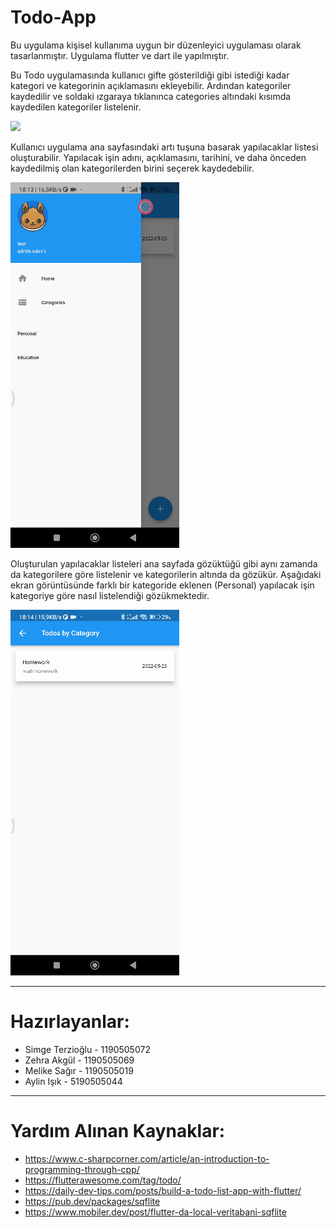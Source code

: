 # Todo-App

Bu uygulama kişisel kullanıma uygun bir düzenleyici uygulaması olarak tasarlanmıştır. Uygulama flutter ve dart ile yapılmıştır.

Bu Todo uygulamasında kullanıcı gifte gösterildiği gibi istediği kadar kategori ve kategorinin açıklamasını ekleyebilir. Ardından kategoriler kaydedilir ve soldaki ızgaraya tıklanınca categories altındaki kısımda kaydedilen kategoriler listelenir.

![](https://github.com/SimgeTerzioglu/Todo-App/blob/main/1.gif)

Kullanıcı uygulama ana sayfasındaki artı tuşuna basarak yapılacaklar listesi oluşturabilir. Yapılacak işin adını, açıklamasını, tarihini, ve daha önceden kaydedilmiş olan kategorilerden birini seçerek kaydedebilir.

![](https://github.com/SimgeTerzioglu/Todo-App/blob/main/2.gif)

Oluşturulan yapılacaklar listeleri ana sayfada gözüktüğü gibi aynı zamanda da kategorilere göre listelenir ve kategorilerin altında da gözükür. Aşağıdaki ekran görüntüsünde farklı bir kategoride eklenen (Personal) yapılacak işin kategoriye göre nasıl listelendiği gözükmektedir.

![](https://github.com/SimgeTerzioglu/Todo-App/blob/main/3.gif)

***

# Hazırlayanlar: 
* Simge Terzioğlu - 1190505072
* Zehra Akgül - 1190505069
* Melike Sağır - 1190505019
* Aylin Işık - 5190505044

***

# Yardım Alınan Kaynaklar:
* https://www.c-sharpcorner.com/article/an-introduction-to-programming-through-cpp/
* https://flutterawesome.com/tag/todo/
* https://daily-dev-tips.com/posts/build-a-todo-list-app-with-flutter/
* https://pub.dev/packages/sqflite
* https://www.mobiler.dev/post/flutter-da-local-veritabani-sqflite

